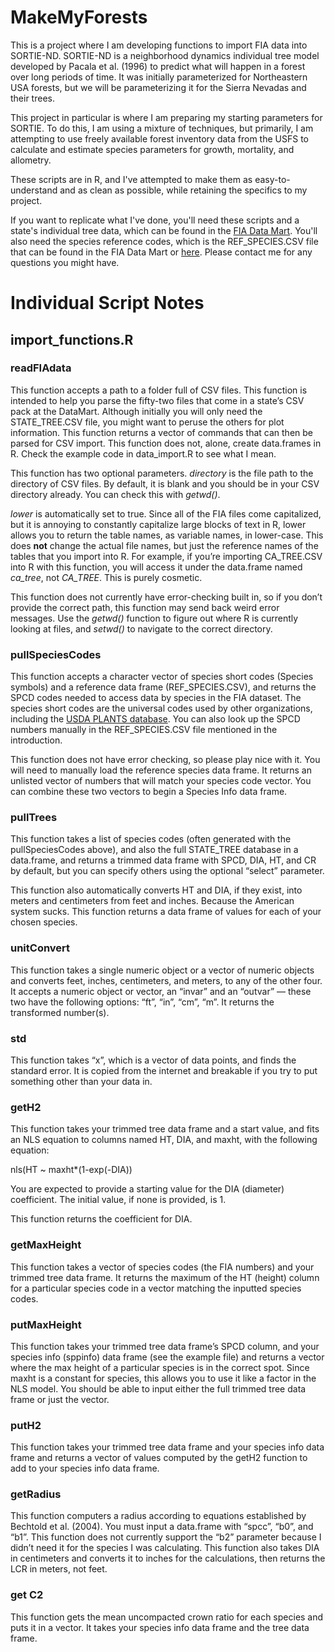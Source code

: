 # MakeMyForests
This is a project where I am developing functions to import FIA data into SORTIE-ND. SORTIE-ND is a neighborhood dynamics individual tree model developed by Pacala et al. (1996) to predict what will happen in a forest over long periods of time. It was initially parameterized for Northeastern USA forests, but we will be parameterizing it for the Sierra Nevadas and their trees. 

This project in particular is where I am preparing my starting parameters for SORTIE. To do this, I am using a mixture of techniques, but primarily, I am attempting to use freely available forest inventory data from the USFS to calculate and estimate species parameters for growth, mortality, and allometry. 

These scripts are in R, and I've attempted to make them as easy-to-understand and as clean as possible, while retaining the specifics to my project. 

If you want to replicate what I've done, you'll need these scripts and a state's individual tree data, which can be found in the [FIA Data Mart](http://apps.fs.fed.us/fiadb-downloads/datamart.html). You'll also need the species reference codes, which is the REF_SPECIES.CSV file that can be found in the FIA Data Mart or [here](http://apps.fs.fed.us/fiadb-downloads/REF_SPECIES.CSV). Please contact me for any questions you might have. 


# Individual Script Notes

## import_functions.R

### readFIAdata

This function accepts a path to a folder full of CSV files. This function is intended to help you parse the fifty-two files that come in a state’s CSV pack at the DataMart. Although initially you will only need the STATE\_TREE.CSV file, you might want to peruse the others for plot information. This function returns a vector of commands that can then be parsed for CSV import. This function does not, alone, create data.frames in R. Check the example code in data\_import.R to see what I mean. 

This function has two optional parameters. *directory* is the file path to the directory of CSV files. By default, it is blank and you should be in your CSV directory already. You can check this with *getwd()*. 

*lower* is automatically set to true. Since all of the FIA files come capitalized, but it is annoying to constantly capitalize large blocks of text in R, lower allows you to return the table names, as variable names, in lower-case. This does **not** change the actual file names, but just the reference names of the tables that you import into R. For example, if you’re importing CA\_TREE.CSV into R with this function, you will access it under the data.frame named *ca_tree*, not *CA\_TREE*. This is purely cosmetic.

This function does not currently have error-checking built in, so if you don’t provide the correct path, this function may send back weird error messages. Use the *getwd()* function to figure out where R is currently looking at files, and *setwd()* to navigate to the correct directory. 

### pullSpeciesCodes

This function accepts a character vector of species short codes (Species symbols) and a reference data frame (REF\_SPECIES.CSV), and returns the SPCD codes needed to access data by species in the FIA dataset. The species short codes are the universal codes used by other organizations, including the [USDA PLANTS database](http://plants.usda.gov). You can also look up the SPCD numbers manually in the REF\_SPECIES.CSV file mentioned in the introduction. 

This function does not have error checking, so please play nice with it. You will need to manually load the reference species data frame. It returns an unlisted vector of numbers that will match your species code vector. You can combine these two vectors to begin a Species Info data frame. 

### pullTrees

This function takes a list of species codes (often generated with the pullSpeciesCodes above), and also the full STATE\_TREE database in a data.frame, and returns a trimmed data frame with SPCD, DIA, HT, and CR by default, but you can specify others using the optional “select” parameter. 

This function also automatically converts HT and DIA, if they exist, into meters and centimeters from feet and inches. Because the American system sucks. This function returns a data frame of values for each of your chosen species. 

### unitConvert

This function takes a single numeric object or a vector of numeric objects and converts feet, inches, centimeters, and meters, to any of the other four. It accepts a numeric object or vector, an “invar” and an “outvar” — these two have the following options: “ft”, “in”, “cm”, “m”. It returns the transformed number(s).

### std

This function takes “x”, which is a vector of data points, and finds the standard error. It is copied from the internet and breakable if you try to put something other than your data in. 

### getH2

This function takes your trimmed tree data frame and a start value, and fits an NLS equation to columns named HT, DIA, and maxht, with the following equation:

nls(HT ~ maxht*(1-exp(-DIA))

You are expected to provide a starting value for the DIA (diameter) coefficient. The initial value, if none is provided, is 1. 

This function returns the coefficient for DIA. 

### getMaxHeight

This function takes a vector of species codes (the FIA numbers) and your trimmed tree data frame. It returns the maximum of the HT (height) column for a particular species code in a vector matching the inputted species codes. 

### putMaxHeight

This function takes your trimmed tree data frame’s SPCD column,  and your species info (sppinfo) data frame (see the example file) and returns a vector where the max height of a particular species is in the correct spot. Since maxht is a constant for species, this allows you to use it like a factor in the NLS model. You should be able to input either the full trimmed tree data frame or just the vector.


### putH2

This function takes your trimmed tree data frame and your species info data frame and returns a vector of values computed by the getH2 function to add to your species info data frame. 

### getRadius

This function computers a radius according to equations established by Bechtold et al. (2004). You must input a data.frame with “spcc”, “b0”, and “b1”. This function does not currently support the “b2” parameter because I didn’t need it for the species I was calculating. This function also takes DIA in centimeters and converts it to inches for the calculations, then returns the LCR in meters, not feet. 

### get C2

This function gets the mean uncompacted crown ratio for each species and puts it in a vector. It takes your species info data frame and the tree data frame. 